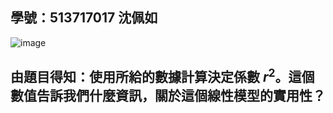 ## 學號：513717017 沈佩如

![image](https://github.com/user-attachments/assets/cb34d3fd-5021-4103-bd52-ae5c4c215c9c)

## 由題目得知：使用所給的數據計算決定係數 $r^2$。這個數值告訴我們什麼資訊，關於這個線性模型的實用性？
